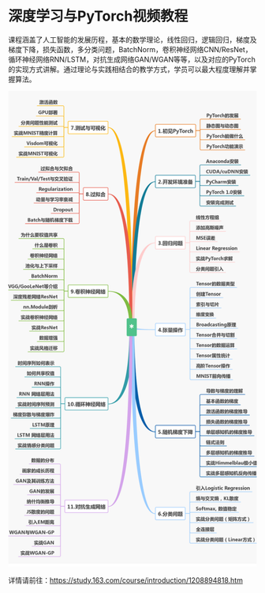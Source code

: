 # 深度学习与PyTorch视频教程

课程涵盖了人工智能的发展历程，基本的数学理论，线性回归，逻辑回归，梯度及梯度下降，损失函数，多分类问题，BatchNorm，卷积神经网络CNN/ResNet，循环神经网络RNN/LSTM，对抗生成网络GAN/WGAN等等，以及对应的PyTorch的实现方式讲解。通过理论与实践相结合的教学方式，学员可以最大程度理解并掌握算法。

![课程介绍](课程介绍/content.png)

详情请前往：https://study.163.com/course/introduction/1208894818.htm



